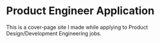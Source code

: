 Product Engineer Application
=========================

This is a cover-page site I made while applying to Product Design/Development Engineering jobs.
